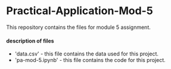 # Practical-Application-Mod-5
This repository contains the files for module 5 assignment.

#### description of files
- 'data.csv' - this file contains the data used for this project.
- 'pa-mod-5.ipynb' - this file contains the code for this project.
